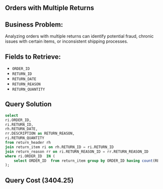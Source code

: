 ## Orders with Multiple Returns
## Business Problem:
Analyzing orders with multiple returns can identify potential fraud, chronic issues with certain items, or inconsistent shipping processes.

## Fields to Retrieve:

- `ORDER_ID`
- `RETURN_ID`
- `RETURN_DATE`
- `RETURN_REASON`
- `RETURN_QUANTITY`

## Query Solution 
```sql
select 
ri.ORDER_ID,
ri.RETURN_ID,
rh.RETURN_DATE,
rr.DESCRIPTION as RETURN_REASON,
ri.RETURN_QUANTITY
from return_header rh 
join return_item ri on rh.RETURN_ID = ri.RETURN_ID
join return_reason rr on ri.RETURN_REASON_ID = rr.RETURN_REASON_ID
where ri.ORDER_ID  IN (
    select ORDER_ID  from return_item group by ORDER_ID having count(RETURN_ID) > 1
);
```

## Query Cost (3404.25)

